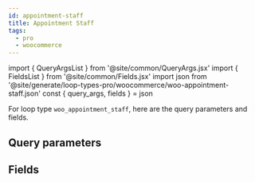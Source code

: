 ```yaml
---
id: appointment-staff
title: Appointment Staff
tags:
  - pro
  - woocommerce
---
```

import { QueryArgsList } from '@site/common/QueryArgs.jsx'
import { FieldsList } from '@site/common/Fields.jsx'
import json from '@site/generate/loop-types-pro/woocommerce/woo-appointment-staff.json'
const { query_args, fields } = json

For loop type `woo_appointment_staff`, here are the query parameters and fields.

## Query parameters

<QueryArgsList args={query_args} />

## Fields

<FieldsList fields={fields} />
